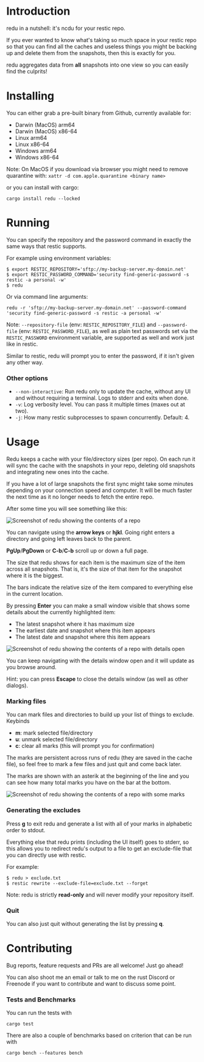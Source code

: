 # Introduction

redu in a nutshell: it's ncdu for your restic repo.

If you ever wanted to know what's taking so much space in your restic
repo so that you can find all the caches and useless things you might be backing
up and delete them from the snapshots, then this is exactly for you.

redu aggregates data from **all** snapshots into one view so you can easily find
the culprits!

# Installing

You can either grab a pre-built binary from Github, currently available for:
- Darwin (MacOS) arm64
- Darwin (MacOS) x86-64
- Linux arm64
- Linux x86-64
- Windows arm64
- Windows x86-64

Note: On MacOS if you download via browser you might need to remove quarantine with:
`xattr -d com.apple.quarantine <binary name>`

or you can install with cargo:
```
cargo install redu --locked
```

# Running

You can specify the repository and the password command in exactly the same ways
that restic supports.

For example using environment variables:
```
$ export RESTIC_REPOSITORY='sftp://my-backup-server.my-domain.net'
$ export RESTIC_PASSWORD_COMMAND='security find-generic-password -s restic -a personal -w'
$ redu
```

Or via command line arguments:
```
redu -r 'sftp://my-backup-server.my-domain.net' --password-command 'security find-generic-password -s restic -a personal -w'
```

Note: `--repository-file` (env: `RESTIC_REPOSITORY_FILE`) and `--password-file` (env: `RESTIC_PASSWORD_FILE`),
as well as plain text passwords set via the `RESTIC_PASSWORD` environment variable,
are supported as well and work just like in restic.

Similar to restic, redu will prompt you to enter the password, if it isn't
given any other way.

### Other options
- `--non-interactive`: Run redu only to update the cache, without any UI and without requiring a terminal. Logs to stderr and exits when done.
- `-v`: Log verbosity level. You can pass it multiple times (maxes out at two).
- `-j`: How many restic subprocesses to spawn concurrently. Default: 4.

# Usage
Redu keeps a cache with your file/directory sizes (per repo).
On each run it will sync the cache with the snapshots in your repo,
deleting old snapshots and integrating new ones into the cache.

If you have a lot of large snapshots the first sync might take some minutes
depending on your connection speed and computer.
It will be much faster the next time as it no longer needs to fetch the entire repo.

After some time you will see something like this:

![Screenshot of redu showing the contents of a repo](screenshot_start.png)

You can navigate using the **arrow keys** or **hjkl**.
Going right enters a directory and going left leaves back to the parent.

**PgUp**/**PgDown** or **C-b**/**C-b** scroll up or down a full page.

The size that redu shows for each item is the maximum size of the item
across all snapshots. That is, it's the size of that item for the snapshot
where it is the biggest.

The bars indicate the relative size of the item compared to everything else
in the current location.

By pressing **Enter** you can make a small window visible that shows some details
about the currently highlighted item:
- The latest snapshot where it has maximum size
- The earliest date and snapshot where this item appears
- The latest date and snapshot where this item appears

![Screenshot of redu showing the contents of a repo with details open](screenshot_details.png)

You can keep navigating with the details window open and it will update as you
browse around.

Hint: you can press **Escape** to close the details window (as well as other dialogs).

### Marking files
You can mark files and directories to build up your list of things to exclude.
Keybinds
- **m**: mark selected file/directory
- **u**: unmark selected file/directory
- **c**: clear all marks (this will prompt you for confirmation)

The marks are persistent across runs of redu (they are saved in the cache file),
so feel free to mark a few files and just quit and come back later.

The marks are shown with an asterik at the beginning of the line
and you can see how many total marks you have on the bar at the bottom.

![Screenshot of redu showing the contents of a repo with some marks](screenshot_marks.png)

### Generating the excludes
Press **g** to exit redu and generate a list with all of your marks in alphabetic order to stdout.

Everything else that redu prints (including the UI itself) goes to stderr,
so this allows you to redirect redu's output to a file to get an exclude-file
that you can directly use with restic.

For example:
```
$ redu > exclude.txt
$ restic rewrite --exclude-file=exclude.txt --forget
```

Note: redu is strictly **read-only** and will never modify your repository itself.

### Quit
You can also just quit without generating the list by pressing **q**.

# Contributing
Bug reports, feature requests and PRs are all welcome!
Just go ahead!

You can also shoot me an email or talk to me on the rust Discord or Freenode
if you want to contribute and want to discuss some point.

### Tests and Benchmarks
You can run the tests with
```
cargo test
```

There are also a couple of benchmarks based on criterion that can be run with
```
cargo bench --features bench
```
